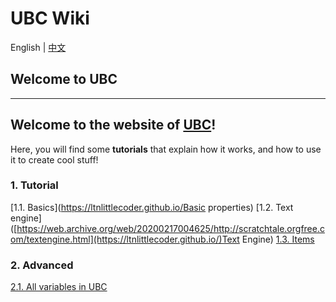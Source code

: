 # UBC Wiki

English | [中文](https://ltnlittlecoder.github.io/UBC-zh)


## Welcome to UBC

------

## Welcome to the website of [UBC](https://scratch.mit.edu/projects/1080773781/)! 

Here, you will find some **tutorials** that explain how it works, and how to use it to create cool stuff!

### 1. Tutorial

[1.1. Basics](https://ltnlittlecoder.github.io/Basic properties)
 [1.2. Text engine]([https://web.archive.org/web/20200217004625/http://scratchtale.orgfree.com/textengine.html](https://ltnlittlecoder.github.io/)Text Engine)
 [1.3. Items](https://ltnlittlecoder.github.io/items.html)

### 2. Advanced

[2.1. All variables in UBC](https://ltnlittlecoder.github.io/Variables)
